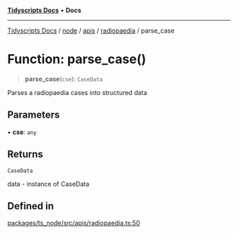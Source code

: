 [**Tidyscripts Docs**](../../../../../../../README.md) • **Docs**

***

[Tidyscripts Docs](../../../../../../../globals.md) / [node](../../../../../README.md) / [apis](../../../README.md) / [radiopaedia](../README.md) / parse\_case

# Function: parse\_case()

> **parse\_case**(`cse`): `CaseData`

Parses a radiopaedia cases into structured data

## Parameters

• **cse**: `any`

## Returns

`CaseData`

data -  instance of CaseData

## Defined in

[packages/ts\_node/src/apis/radiopaedia.ts:50](https://github.com/sheunaluko/tidyscripts/blob/master/packages/ts_node/src/apis/radiopaedia.ts#L50)
